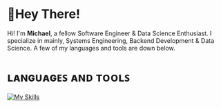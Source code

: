 # 👋Hey There!
Hi! I'm **Michael**, a fellow Software Engineer & Data Science Enthusiast. I specialize in mainly, Systems Engineering, Backend Development & Data Science. A few of my languages and tools are down below.

# ʟᴀɴɢᴜᴀɢᴇꜱ ᴀɴᴅ ᴛᴏᴏʟꜱ
[![My Skills](https://skillicons.dev/icons?i=java,python,ts,mysql,pytorch,flask,idea,vscode,visualstudio)](https://skillicons.dev)
